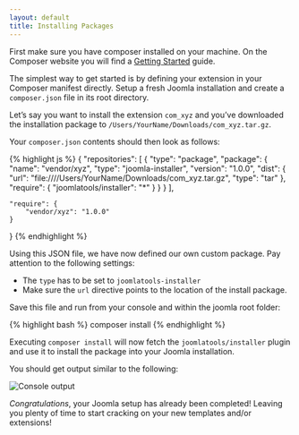 ```yaml
---
layout: default
title: Installing Packages
---
```


First make sure you have composer installed on your machine. On the Composer website you will find a [Getting Started](http://getcomposer.org/doc/00-intro.md) guide.

The simplest way to get started is by defining your extension in your Composer manifest directly. Setup a fresh Joomla installation and create a `composer.json` file in its root directory.

Let’s say you want to install the extension `com_xyz` and you’ve downloaded the installation package to `/Users/YourName/Downloads/com_xyz.tar.gz`.

Your `composer.json` contents should then look as follows:

{% highlight js %}
{
    "repositories": [
        {
            "type": "package",
            "package": {
                "name": "vendor/xyz",
                "type": "joomla-installer",
                "version": "1.0.0",
                "dist": {
                    "url": "file:////Users/YourName/Downloads/com_xyz.tar.gz",
                    "type": "tar"
                },
                "require": {
                    "joomlatools/installer": "*"
                }
            }
        }
    ],

    "require": {
        "vendor/xyz": "1.0.0"
    }
}
{% endhighlight %}

Using this JSON file, we have now defined our own custom package. Pay attention to the following settings:

* The `type` has to be set to `joomlatools-installer`
* Make sure the `url` directive points to the location of the install package.

Save this file and run from your console and within the joomla root folder:

{% highlight bash %}
composer install
{% endhighlight %}

Executing `composer install` will now fetch the `joomlatools/installer` plugin and use it to install the package into your Joomla installation.

You should get output similar to the following:

![Console output](http://farm6.staticflickr.com/5475/10689162794_875325a8f0_o.png)

*Congratulations*, your Joomla setup has already been completed! Leaving you plenty of time to start cracking on your new templates and/or extensions!
